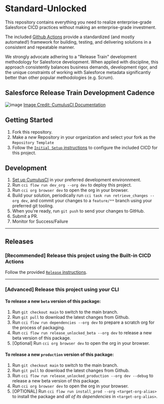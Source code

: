 # Standard-Unlocked

This repository contains everything you need to realize enterprise-grade Salesforce CICD practices without making an enterprise-grade investment. 

The included [Github Actions](.github/workflows) provide a standardized (and mostly automated!) framework for building, testing, and delivering solutions in a consistent and repeatable manner. 

We strongly advocate adhering to a "Release Train" development methodology for Salesforce development. When applied with discipline, this approach consistently balances business demands, development rigor, and the unique constraints of working with Salesforce metadata significantly better than other popular methodologies (e.g. Scrum).

## Salesforce Release Train Development Cadence

![image](https://github.com/user-attachments/assets/6b7d1dc8-30cb-4740-964e-8cd55f54a847)
[Image Credit: CumulusCI Documentation](https://cumulusci.readthedocs.io/en/stable/cumulusci-flow.html)

## Getting Started

1. Fork this repository.
2. Make a _new_ Repository in your organization and select your fork as the `Repository Template`
4. Follow the [`Initial Setup` instructions](https://github.com/Nimba-Solutions/Standard-Unlocked/blob/main/.github/workflows/README.md#initial-setup) to configure the included CICD for this project.

## Development

1. [Set up CumulusCI](https://cumulusci.readthedocs.io/en/latest/tutorial.html) in your preferred development environnment.
2. Run `cci flow run dev_org --org dev` to deploy this project.
3. Run `cci org browser dev` to open the org in your browser.
4. Build your solution, periodically run `cci task run retrieve_changes --org dev`, and commit your changes to a `feature/**` branch using your preferred git tooling.
7. When you're ready, run `git push` to send your changes to GitHub.
8. Submit a PR.
9. Monitor for Success/Failure

----

## Releases

### [Recommended] Release this project using the Built-in CICD Actions

Follow the provided [`Release` instructions](https://github.com/Nimba-Solutions/Standard-Unlocked/blob/main/.github/workflows/README.md#releases).


---

### [Advanced] Release this project using your CLI

#### To release a new `beta` version of this package:

1. Run `git checkout main` to switch to the main branch.
2. Run `git pull` to download the latest changes from Github.
3. Run `cci flow run dependencies --org dev` to prepare a scratch org for the process of packaging.
4. Run `cci flow run release_unlocked_beta --org dev` to release a new beta version of this package.
5. [Optional] Run `cci org browser dev` to open the org in your browser.

#### To release a new `production` version of this package:

1. Run `git checkout main` to switch to the main branch.
2. Run `git pull` to download the latest changes from Github.
3. Run `cci flow run release_unlocked_production --org dev --debug` to release a new beta version of this package.
4. Run `cci org browser dev` to open the org in your browser.
5. [OPTIONAL] Run `cci flow run install_prod --org <target-org-alias>` to install the package and _all of its dependencies_ in `<target-org-alias>`.

